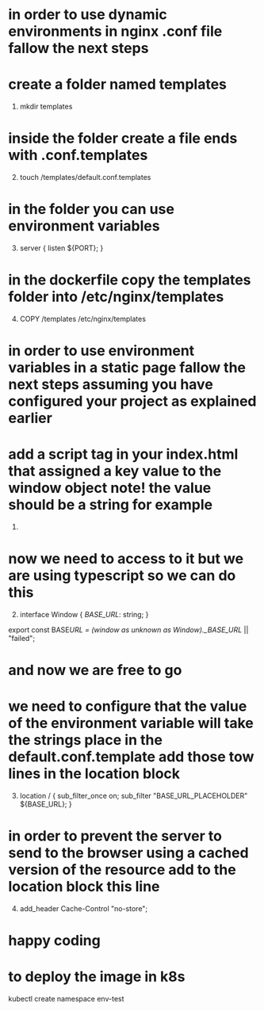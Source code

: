 # in order to use dynamic environments in nginx .conf file fallow the next steps

# create a folder named templates

1. mkdir templates

# inside the folder create a file ends with .conf.templates

2. touch /templates/default.conf.templates

# in the folder you can use environment variables

3. server {
   listen ${PORT};
   }

# in the dockerfile copy the templates folder into /etc/nginx/templates

4. COPY /templates /etc/nginx/templates

# in order to use environment variables in a static page fallow the next steps assuming you have configured your project as explained earlier

# add a script tag in your index.html that assigned a key value to the window object note! the value should be a string for example

1.  <script>
      window._BASE_URL_ = "BASE_URL_PLACEHOLDER";
    </script>

# now we need to access to it but we are using typescript so we can do this

2. interface Window {
   _BASE_URL_: string;
   }

export const BASE*URL = (window as unknown as Window).\_BASE_URL* || "failed";

# and now we are free to go

# we need to configure that the value of the environment variable will take the strings place in the default.conf.template add those tow lines in the location block

3. location / {
   sub_filter_once on;
   sub_filter "BASE_URL_PLACEHOLDER" ${BASE_URL};
   }

# in order to prevent the server to send to the browser using a cached version of the resource add to the location block this line

4. add_header Cache-Control "no-store";

# happy coding

# to deploy the image in k8s

kubectl create namespace env-test
